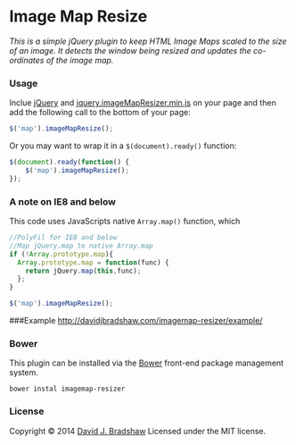 # Image Map Resize

*This is a simple jQuery plugin to keep HTML Image Maps scaled to the size of an image. It detects the window being resized and updates the co-ordinates of the image map.*

### Usage

Inclue [jQuery](http://jquery.com) and [jquery.imageMapResizer.min.js](https://raw2.github.com/davidjbradshaw/imagemap-resizer/master/js/jquery.imageMapResizer.min.js) on your page and then add the following call to the bottom of your page:

```js
$('map').imageMapResize();
```

Or you may want to wrap it in a `$(document).ready()` function:

```js
$(document).ready(function() {
    $('map').imageMapResize();
});
```

### A note on IE8 and below

This code uses JavaScripts native `Array.map()` function, which 


```js
//PolyFil for IE8 and below
//Map jQuery.map to native Array.map
if (!Array.prototype.map){
  Array.prototype.map = function(func) {
    return jQuery.map(this,func);
  };
}

$('map').imageMapResize();
```

###Example
http://davidjbradshaw.com/imagemap-resizer/example/

### Bower

This plugin can be installed via the [Bower](http://bower.io) front-end package management system.

    bower instal imagemap-resizer

### License
Copyright &copy; 2014 [David J. Bradshaw](https://github.com/davidjbradshaw)
Licensed under the MIT license.